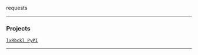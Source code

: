 requests

---

### Projects
[`lxRbckl PyPI`](https://github.com/lxRbckl/lxRbckl/blob/PyPI/README.md)

---